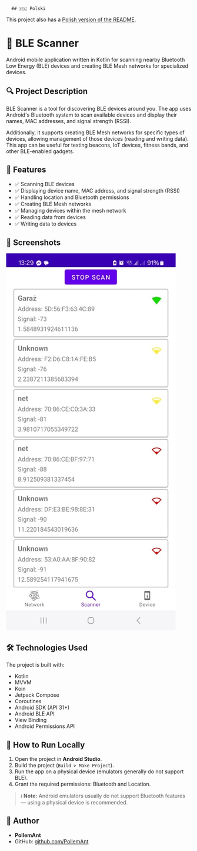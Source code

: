       ## 🇵🇱 Polski

This project also has a [Polish version of the README](README_PL.md).

# 📱 BLE Scanner

Android mobile application written in Kotlin for scanning nearby Bluetooth Low Energy (BLE) devices and creating BLE Mesh networks for specialized devices.

## 🔍 Project Description

BLE Scanner is a tool for discovering BLE devices around you. The app uses Android's Bluetooth system to scan available devices and display their names, MAC addresses, and signal strength (RSSI).

Additionally, it supports creating BLE Mesh networks for specific types of devices, allowing management of those devices (reading and writing data). This app can be useful for testing beacons, IoT devices, fitness bands, and other BLE-enabled gadgets.

## 🎯 Features

- ✅ Scanning BLE devices
- ✅ Displaying device name, MAC address, and signal strength (RSSI)
- ✅ Handling location and Bluetooth permissions
- ✅ Creating BLE Mesh networks
- ✅ Managing devices within the mesh network
- ✅ Reading data from devices
- ✅ Writing data to devices

## 📸 Screenshots

![BLE Scanner](screenshots/BLE_Scanner.jpg)

## 🛠️ Technologies Used

The project is built with:

- Kotlin
- MVVM
- Koin
- Jetpack Compose
- Coroutines
- Android SDK (API 31+)
- Android BLE API
- View Binding
- Android Permissions API

## 🚀 How to Run Locally

1. Open the project in **Android Studio**.
2. Build the project (`Build > Make Project`).
3. Run the app on a physical device (emulators generally do not support BLE).
4. Grant the required permissions: Bluetooth and Location.

> ℹ️ **Note:** Android emulators usually do not support Bluetooth features — using a physical device is recommended.

## 👤 Author

- **PollemAnt**
- GitHub: [github.com/PollemAnt](https://github.com/PollemAnt)


